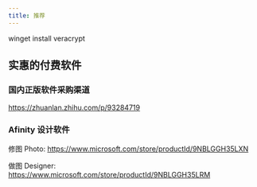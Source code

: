 ```yaml
---
title: 推荐
---
```


winget install veracrypt

## 实惠的付费软件

### 国内正版软件采购渠道

https://zhuanlan.zhihu.com/p/93284719

### Afinity 设计软件

修图 Photo: https://www.microsoft.com/store/productId/9NBLGGH35LXN

做图 Designer: https://www.microsoft.com/store/productId/9NBLGGH35LRM
